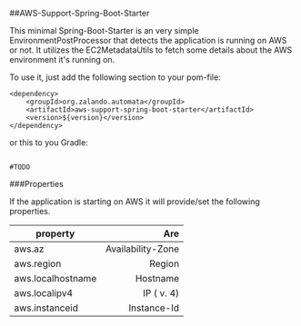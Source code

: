 ##AWS-Support-Spring-Boot-Starter

This minimal Spring-Boot-Starter is an very simple EnvironmentPostProcessor
that detects the application is running on AWS or not. It utilizes the
EC2MetadataUtils to fetch some details about the AWS environment it's running on.

To use it, just add the following section to your pom-file:

```
<dependency>
    <groupId>org.zalando.automata</groupId>
    <artifactId>aws-support-spring-boot-starter</artifactId>
    <version>${version}</version>
</dependency>
```

or this to you Gradle:

```

#TODO

```

###Properties

If the application is starting on AWS it will provide/set the following properties.

| property      | Are           
| ------------- |-------------:|
| aws.az      | Availability-Zone
| aws.region      | Region      
| aws.localhostname | Hostname  
| aws.localipv4 | IP ( v. 4)
| aws.instanceid | Instance-Id 

